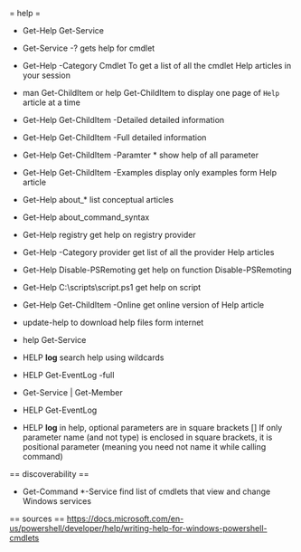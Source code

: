 = help =
* Get-Help Get-Service
* Get-Service -?
gets help for cmdlet

* Get-Help -Category Cmdlet
To get a list of all the cmdlet Help articles in your session

* man Get-ChildItem or help Get-ChildItem
to display one page of `Help` article at a time

* Get-Help Get-ChildItem -Detailed
detailed information
* Get-Help Get-ChildItem -Full
detailed information

* Get-Help Get-ChildItem -Paramter *
show help of all parameter

* Get-Help Get-ChildItem -Examples
display only examples form Help article

* Get-Help about_*
list conceptual articles
* Get-Help about_command_syntax

* Get-Help registry
get help on registry provider
* Get-Help -Category provider
get list of all the provider Help articles

* Get-Help Disable-PSRemoting
get help on function Disable-PSRemoting

* Get-Help C:\scripts\script.ps1
get help on script

* Get-Help Get-ChildItem -Online
get online version of Help article

* update-help
to download help files form internet
* help Get-Service
* HELP **log**
search help using wildcards
* HELP Get-EventLog -full
* Get-Service | Get-Member
* HELP Get-EventLog
* HELP **log**
in help, optional parameters are in square brackets []
If only parameter name (and not type) is enclosed in square brackets, it is positional parameter (meaning you need not name it while calling command)

== discoverability ==
* Get-Command *-Service
find list of cmdlets that view and change Windows services


== sources ==
https://docs.microsoft.com/en-us/powershell/developer/help/writing-help-for-windows-powershell-cmdlets
